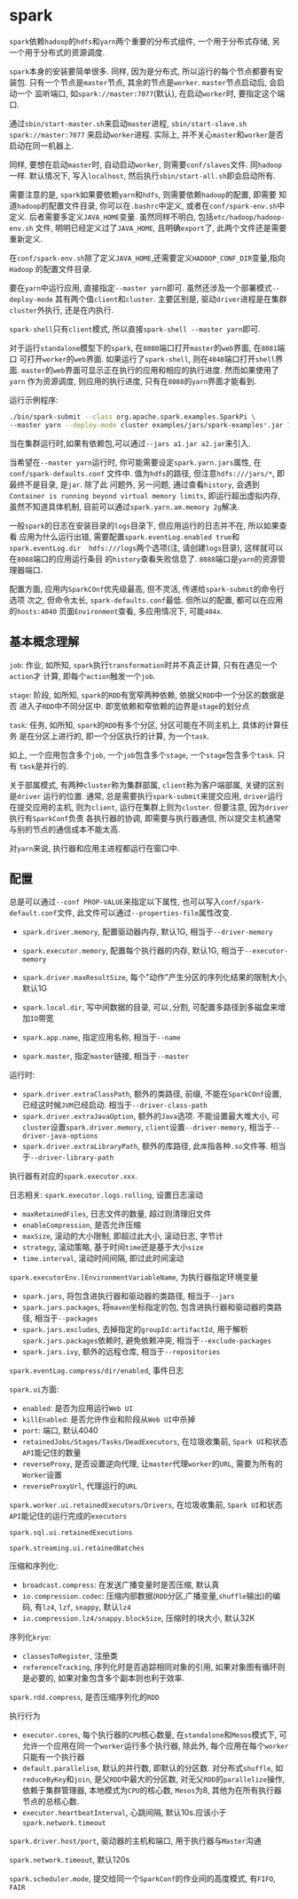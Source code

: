 # spark

`spark`依赖`hadoop`的`hdfs`和`yarn`两个重要的分布式组件, 一个用于分布式存储, 另
一个用于分布式的资源调度.

`spark`本身的安装要简单很多. 同样, 因为是分布式, 所以运行的每个节点都要有安装包.
只有一个节点是`master`节点, 其余的节点是`worker`. `master`节点启动后, 会启动一个
监听端口, 如`spark://master:7077`(默认), 在启动`worker`时, 要指定这个端口.

通过`sbin/start-master.sh`来启动`master`进程, `sbin/start-slave.sh spark://master:7077`
来启动`worker`进程. 实际上, 并不关心`master`和`worker`是否启动在同一机器上.

同样, 要想在启动`master`时, 自动启动`worker`, 则需要`conf/slaves`文件. 同`hadoop`
一样. 默认情况下, 写入`localhost`, 然后执行`sbin/start-all.sh`即会启动所有.

需要注意的是, `spark`如果要依赖`yarn`和`hdfs`, 则需要依赖`hadoop`的配置, 即需要
知道`hadoop`的配置文件目录, 你可以在`.bashrc`中定义, 或者在`conf/spark-env.sh`中
定义. 后者需要多定义`JAVA_HOME`变量. 虽然同样不明白, 包括`etc/hadoop/hadoop-env.sh`
文件, 明明已经定义过了`JAVA_HOME`, 且明确`export`了, 此两个文件还是需要重新定义.

在`conf/spark-env.sh`除了定义`JAVA_HOME`,还需要定义`HADOOP_CONF_DIR`变量,指向`Hadoop`
的配置文件目录.

要在`yarn`中运行应用, 直接指定`--master yarn`即可. 虽然还涉及一个部署模式`--deploy-mode`
其有两个值`client`和`cluster`. 主要区别是, 驱动`driver`进程是在集群`cluster`外执行,
还是在内执行.

`spark-shell`只有`client`模式, 所以直接`spark-shell --master yarn`即可.

对于运行`standalone`模型下的`spark`, 在`8080`端口打开`master`的`web`界面, 在`8081`端口
可打开`worker`的`web`界面. 如果运行了`spark-shell`, 则在`4040`端口打开`shell`界面.
`master`的`web`界面可显示正在执行的应用和相应的执行进度.  然而如果使用了`yarn`
作为资源调度, 则应用的执行进度, 只有在`8088`的`yarn`界面才能看到.

运行示例程序:
```sh
./bin/spark-submit --class org.apache.spark.examples.SparkPi \
--master yarn --deploy-mode cluster examples/jars/spark-examples*.jar 10
```

当在集群运行时,如果有依赖包,可以通过`--jars a1.jar a2.jar`来引入.

当希望在`--master yarn`运行时, 你可能需要设定`spark.yarn.jars`属性, 在`conf/spark-defaults.conf`
文件中. 值为`hdfs`的路径, 但注意`hdfs:///jars/*`, 即最终不是目录, 是`jar`. 除了此
问题外, 另一问题, 通过查看`history`, 会遇到`Container is running beyond virtual memory limits`,
即运行超出虚拟内存, 虽然不知道具体机制, 目前可以通过`spark.yarn.am.memory 2g`解决.

一般`spark`的日志在安装目录的`logs`目录下, 但应用运行的日志并不在, 所以如果查看
应用为什么运行出错, 需要配置`spark.eventLog.enabled true`和`spark.eventLog.dir 
hdfs:///logs`两个选项(注, 请创建`logs`目录), 这样就可以在`8088`端口的应用运行条目
的`history`查看失败信息了. `8088`端口是`yarn`的资源管理器端口.

配置方面, 应用内`SparkCOnf`优先级最高, 但不灵活, 传递给`spark-submit`的命令行选项
次之, 但命令太长, `spark-defaults.conf`最低. 但所以的配置, 都可以在应用的`hosts:4040`
页面`Environment`查看, 多应用情况下, 可能`404x`.

## 基本概念理解

`job`: 作业, 如所知, `spark`执行`transformation`时并不真正计算, 只有在遇见一个`action`才
计算, 即每个`action`触发一个`job`.

`stage`: 阶段, 如所知, `spark`的`RDD`有宽窄两种依赖, 依据父`RDD`中一个分区的数据是否
进入子`RDD`中不同分区中. 即宽依赖和窄依赖的边界是`stage`的划分点

`task`: 任务, 如所知, `spark`的`RDD`有多个分区, 分区可能在不同主机上, 具体的计算任务
是在分区上进行的, 即一个分区执行的计算, 为一个`task`.

如上, 一个应用包含多个`job`, 一个`job`包含多个`stage`, 一个`stage`包含多个`task`. 只有
`task`是并行的.

关于部属模式, 有两种`cluster`称为集群部属, `client`称为客户端部属, 关键的区别是`driver`
运行的位置. 通常, 总是需要执行`spark-submit`来提交应用, `driver`运行在提交应用的主机,
则为`client`, 运行在集群上则为`cluster`. 但要注意, 因为`driver`执行有`SparkConf`负责
各执行器的协调, 即需要与执行器通信, 所以提交主机通常与别的节点的通信成本不能太高.

对`yarn`来说, 执行器和应用主进程都运行在窗口中.

## 配置

总是可以通过`--conf PROP-VALUE`来指定以下属性, 也可以写入`conf/spark-default.conf`文件,
此文件可以通过`--properties-file`属性改变.

* `spark.driver.memory`, 配置驱动器内存, 默认1G, 相当于`--driver-memory`
* `spark.executor.memory`, 配置每个执行器的内存, 默认1G, 相当于`--executor-memory`
* `spark.driver.maxResultSize`, 每个"动作"产生分区的序列化结果的限制大小, 默认1G
* `spark.local.dir`, 写中间数据的目录, 可以`,`分割, 可配置多路径到多磁盘来增加`IO`带宽

* `spark.app.name`, 指定应用名称, 相当于`--name`
* `spark.master`, 指定`master`链接, 相当于`--master`

运行时:

* `spark.driver.extraClassPath`, 额外的类路径, 前缀, 不能在`SparkCOnf`设置, 已经这时候`JVM`已经启动. 相当于`--driver-class-path`
* `spark.driver.extraJavaOption`, 额外的`Java`选项. 不能设置最大堆大小, 可`cluster`设置`spark.driver.memory`, `client`设置`--driver-memory`, 相当于`--driver-java-options`
* `spark.driver.extraLibraryPath`, 额外的库路径, 此`库`指各种`.so`文件等. 相当于`--driver-library-path`

执行器有对应的`spark.executor.xxx`.

日志相关: `spark.executor.logs.rolling`, 设置日志滚动

* `maxRetainedFiles`, 日志文件的数量, 超过则清理旧文件
* `enableCompression`, 是否允许压缩
* `maxSize`, 滚动的大小限制, 即超过此大小, 滚动日志, 字节计
* `strategy`, 滚动策略, 基于时间`time`还是基于大小`size`
* `time.interval`, 滚动时间间隔, 即过此时间滚动

`spark.executorEnv.[EnvironmentVariableName`, 为执行器指定环境变量

* `spark.jars`, 将包含进执行器和驱动器的类路径, 相当于`--jars`
* `spark.jars.packages`, 将`maven`坐标指定的包, 包含进执行器和驱动器的类路径, 相当于`--packages`
* `spark.jars.excludes`, 去掉指定的`groupId:artifactId`, 用于解析`spark.jars.packages`依赖时, 避免依赖冲突, 相当于`--exclude-packages`
* `spark.jars.ivy`, 额外的远程仓库, 相当于`--repositories`


`spark.eventLog.compress/dir/enabled`, 事件日志

`spark.ui`方面:

* `enabled`: 是否为应用运行`Web UI`
* `killEnabled`: 是否允许作业和阶段从`Web UI`中杀掉
* `port`: 端口, 默认4040
* `retainedJobs/Stages/Tasks/DeadExecutors`, 在垃圾收集前, `Spark UI`和状态`API`能记住的数量
* `reverseProxy`, 是否设置逆向代理, 让`master`代理`worker`的`URL`, 需要为所有的`Worker`设置
* `reverseProxyUrl`, 代理运行的`URL`

`spark.worker.ui.retainedExecutors/Drivers`, 在垃圾收集前, `Spark UI`和状态`API`能记住的运行完成的`executors`

`spark.sql.ui.retainedExecutions`

`spark.streaming.ui.retainedBatches`

压缩和序列化:

* `broadcast.compress`: 在发送广播变量时是否压缩, 默认真
* `io.compression.codec`: 压缩内部数据(`RDD`分区,广播变量,`shuffle`输出)的编码, 有`lz4`, `lzf`, `snappy`, 默认`lz4`
* `io.compression.lz4/snappy.blockSize`, 压缩时的块大小, 默认32K

序列化`kryo`:

* `classesToRegister`, 注册类
* `referenceTracking`, 序列化时是否追踪相同对象的引用, 如果对象图有循环则是必要的, 如果对象包含多个副本则也利于效率.

`spark.rdd.compress`, 是否压缩序列化的`RDD`

执行行为

* `executor.cores`, 每个执行器的`CPU`核心数量, 在`standalone`和`Mesos`模式下, 可允许一个应用在同一个`worker`运行多个执行器, 除此外, 每个应用在每个`worker`只能有一个执行器  
* `default.parallelism`, 默认的并行数, 即默认的分区数. 对分布式`shuffle`, 如`reduceByKey`和`join`, 是父`RDD`中最大的分区数, 对无父`RDD`的`parallelize`操作, 依赖于集群管理器, 本地模式为`CPU`的核心数, `Mesos`为8, 其他为在所有执行器节点的总核心数.
* `executor.heartbeatInterval`, 心跳间隔, 默认10s.应该小于`spark.network.timeout`


`spark.driver.host/port`, 驱动器的主机和端口, 用于执行器与`Master`沟通

`spark.network.timeout`, 默认120s

`spark.scheduler.mode`, 提交给同一个`SparkConf`的作业间的高度模式, 有`FIFO`, `FAIR`
